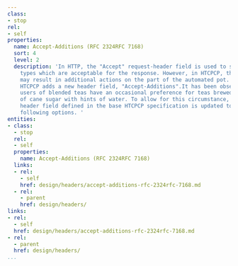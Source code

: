 ```yaml
---
class:
- stop
rel:
- self
properties:
  name: Accept-Additions (RFC 2324RFC 7168)
  sort: 4
  level: 2
  description: 'In HTTP, the "Accept" request-header field is used to specify media
    types which are acceptable for the response. However, in HTCPCP, the response
    may result in additional actions on the part of the automated pot. For this reason,
    HTCPCP adds a new header field, "Accept-Additions".It has been observed that some
    users of blended teas have an occasional preference for teas brewed as an emulsion
    of cane sugar with hints of water. To allow for this circumstance, the Accept-Additions
    header field defined in the base HTCPCP specification is updated to allow the
    following options. '
entities:
- class:
  - stop
  rel:
  - self
  properties:
    name: Accept-Additions (RFC 2324RFC 7168)
  links:
  - rel:
    - self
    href: design/headers/accept-additions-rfc-2324rfc-7168.md
  - rel:
    - parent
    href: design/headers/
links:
- rel:
  - self
  href: design/headers/accept-additions-rfc-2324rfc-7168.md
- rel:
  - parent
  href: design/headers/
...
```

